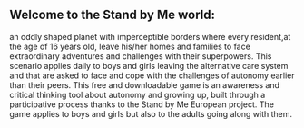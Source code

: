 ## Welcome to the Stand by Me world: 
an oddly shaped planet with imperceptible borders where every resident,at the age of 16 years old, leave his/her homes and families to face extraordinary adventures and challenges with their superpowers.
This scenario applies daily to boys and girls leaving the alternative care system and that are asked to face and cope with the challenges of autonomy earlier than their peers.
This free and downloadable game is an awareness and critical thinking tool about autonomy and growing up, built through
a participative process thanks to the Stand by Me European project. The game applies to boys and girls but also to the adults going along with them.
